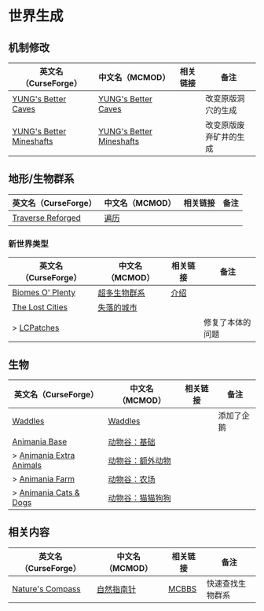 # 世界生成

## 机制修改

| 英文名（CurseForge）                                                                                   | 中文名（MCMOD）                                                  | 相关链接 | 备注                   |
| ------------------------------------------------------------------------------------------------------ | ---------------------------------------------------------------- | -------- | ---------------------- |
| [YUNG's Better Caves](https://www.curseforge.com/minecraft/mc-mods/yungs-better-caves)                 | [YUNG's Better Caves](https://www.mcmod.cn/class/1981.html)      |          | 改变原版洞穴的生成     |
| [YUNG's Better Mineshafts](https://www.curseforge.com/minecraft/mc-mods/yungs-better-mineshafts-forge) | [YUNG's Better Mineshafts](https://www.mcmod.cn/class/2788.html) |          | 改变原版废弃矿井的生成 |

## 地形/生物群系

| 英文名（CurseForge）                                                                | 中文名（MCMOD）                              | 相关链接 | 备注 |
| ----------------------------------------------------------------------------------- | -------------------------------------------- | -------- | ---- |
| [Traverse Reforged](https://www.curseforge.com/minecraft/mc-mods/traverse-reforged) | [遍历](https://www.mcmod.cn/class/1416.html) |          |      |

### 新世界类型

| 英文名（CurseForge）                                                             | 中文名（MCMOD）                                     | 相关链接                                             | 备注             |
| -------------------------------------------------------------------------------- | --------------------------------------------------- | ---------------------------------------------------- | ---------------- |
| [Biomes O' Plenty](https://www.curseforge.com/minecraft/mc-mods/biomes-o-plenty) | [超多生物群系](https://www.mcmod.cn/class/108.html) | [介绍](https://www.mcbbs.net/thread-814732-1-1.html) |                  |
| [The Lost Cities](https://www.curseforge.com/minecraft/mc-mods/the-lost-cities)  | [失落的城市](https://www.mcmod.cn/class/1295.html)  |                                                      |                  |
| > [LCPatches](https://www.curseforge.com/minecraft/mc-mods/lcpatches)            |                                                     |                                                      | 修复了本体的问题 |

## 生物

| 英文名（CurseForge）                                                                      | 中文名（MCMOD）                                          | 相关链接 | 备注       |
| ----------------------------------------------------------------------------------------- | -------------------------------------------------------- | -------- | ---------- |
| [Waddles](https://www.curseforge.com/minecraft/mc-mods/waddles)                           | [Waddles](https://www.mcmod.cn/class/1641.html)          |          | 添加了企鹅 |
| [Animania Base](https://www.curseforge.com/minecraft/mc-mods/animania)                    | [动物谷：基础](https://www.mcmod.cn/class/1467.html)     |          |            |
| > [Animania Extra Animals](https://www.curseforge.com/minecraft/mc-mods/animania-extra)   | [动物谷：额外动物](https://www.mcmod.cn/class/3862.html) |          |            |
| > [Animania Farm](https://www.curseforge.com/minecraft/mc-mods/animania-farm)             | [动物谷：农场](https://www.mcmod.cn/class/3861.html)     |          |            |
| > [Animania Cats & Dogs](https://www.curseforge.com/minecraft/mc-mods/animania-cats-dogs) | [动物谷：猫猫狗狗](https://www.mcmod.cn/class/3863.html) |          |            |

## 相关内容

| 英文名（CurseForge）                                                             | 中文名（MCMOD）                                   | 相关链接                                              | 备注             |
| -------------------------------------------------------------------------------- | ------------------------------------------------- | ----------------------------------------------------- | ---------------- |
| [Nature's Compass](https://www.curseforge.com/minecraft/mc-mods/natures-compass) | [自然指南针](https://www.mcmod.cn/class/754.html) | [MCBBS](https://www.mcbbs.net/thread-977694-1-1.html) | 快速查找生物群系 |
